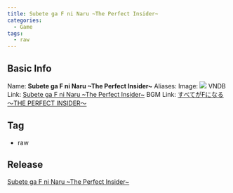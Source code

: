 ```yaml
---
title: Subete ga F ni Naru ~The Perfect Insider~
categories:
  - Game
tags:
  - raw
---
```

## Basic Info

Name: **Subete ga F ni Naru \~The Perfect Insider\~**
Aliases: 
Image: ![](https://s2.vndb.org/cv/61/4861.jpg)
VNDB Link: [Subete ga F ni Naru \~The Perfect Insider\~](https://vndb.org/v3972)
BGM Link: [すべてがFになる ～THE PERFECT INSIDER～](https://bangumi.tv/subject/155696)

## Tag

 - raw

## Release

[Subete ga F ni Naru \~The Perfect Insider\~](../../r/r7677/)
